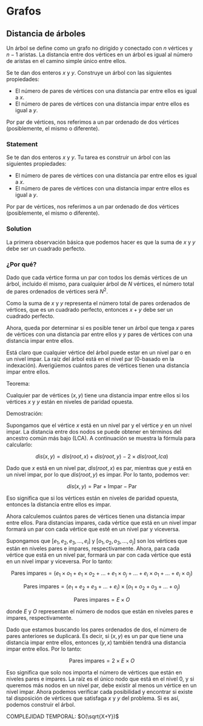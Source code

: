 # Grafos

## Distancia de árboles

Un árbol se define como un grafo no dirigido y conectado con $n$ vértices y $n-1$ aristas. La distancia entre dos vértices en un árbol es igual al número de aristas en el camino simple único entre ellos.

Se te dan dos enteros $x$ y $y$. Construye un árbol con las siguientes propiedades:

- El número de pares de vértices con una distancia par entre ellos es igual a $x$.
- El número de pares de vértices con una distancia impar entre ellos es igual a $y$.

Por par de vértices, nos referimos a un par ordenado de dos vértices (posiblemente, el mismo o diferente).

### Statement

Se te dan dos enteros $x$ y $y$. Tu tarea es construir un árbol con las siguientes propiedades:

- El número de pares de vértices con una distancia par entre ellos es igual a $x$.
- El número de pares de vértices con una distancia impar entre ellos es igual a $y$.

Por par de vértices, nos referimos a un par ordenado de dos vértices (posiblemente, el mismo o diferente).

### Solution

La primera observación básica que podemos hacer es que la suma de $x$ y $y$ debe ser un cuadrado perfecto.

### ¿Por qué?

Dado que cada vértice forma un par con todos los demás vértices de un árbol, incluido él mismo, para cualquier árbol de $N$ vértices, el número total de pares ordenados de vértices será $N^2$.

Como la suma de $x$ y $y$ representa el número total de pares ordenados de vértices, que es un cuadrado perfecto, entonces $x + y$ debe ser un cuadrado perfecto.

Ahora, queda por determinar si es posible tener un árbol que tenga $x$ pares de vértices con una distancia par entre ellos y $y$ pares de vértices con una distancia impar entre ellos.

Está claro que cualquier vértice del árbol puede estar en un nivel par o en un nivel impar. La raíz del árbol está en el nivel par ($0$-basado en la indexación). Averigüemos cuántos pares de vértices tienen una distancia impar entre ellos.

Teorema:

Cualquier par de vértices $(x, y)$ tiene una distancia impar entre ellos si los vértices $x$ y $y$ están en niveles de paridad opuesta.

Demostración:

Supongamos que el vértice $x$ está en un nivel par y el vértice $y$ en un nivel impar. La distancia entre dos nodos se puede obtener en términos del ancestro común más bajo (LCA). A continuación se muestra la fórmula para calcularlo:

$$
dis(x, y) = dis(root, x) + dis(root, y) - 2 \times dis(root, lca)
$$

Dado que $x$ está en un nivel par, $dis(root, x)$ es par, mientras que $y$ está en un nivel impar, por lo que $dis(root, y)$ es impar. Por lo tanto, podemos ver:

$$
dis(x, y) = \text{Par} + \text{Impar} - \text{Par}
$$

Eso significa que si los vértices están en niveles de paridad opuesta, entonces la distancia entre ellos es impar.

Ahora calculemos cuántos pares de vértices tienen una distancia impar entre ellos. Para distancias impares, cada vértice que está en un nivel impar formará un par con cada vértice que esté en un nivel par y viceversa.

Supongamos que $[e_1, e_2, e_3, \dots, e_i]$ y $[o_1, o_2, o_3, \dots, o_j]$ son los vértices que están en niveles pares e impares, respectivamente. Ahora, para cada vértice que está en un nivel par, formará un par con cada vértice que está en un nivel impar y viceversa. Por lo tanto:

$$
\text{Pares impares} = (e_1 \times o_1 + e_1 \times o_2 + \dots + e_1 \times o_j + \dots + e_i \times o_1 + \dots + e_i \times o_j)
$$

$$
\text{Pares impares} = (e_1 + e_2 + e_3 + \dots + e_i) \times (o_1 + o_2 + o_3 + \dots + o_j)
$$

$$
\text{Pares impares} = E \times O
$$

donde $E$ y $O$ representan el número de nodos que están en niveles pares e impares, respectivamente.

Dado que estamos buscando los pares ordenados de dos, el número de pares anteriores se duplicará. Es decir, si $(x, y)$ es un par que tiene una distancia impar entre ellos, entonces $(y, x)$ también tendrá una distancia impar entre ellos. Por lo tanto:

$$
\text{Pares impares} = 2 \times E \times O
$$

Eso significa que solo nos importa el número de vértices que están en niveles pares e impares. La raíz es el único nodo que está en el nivel $0$, y si queremos más nodos en un nivel par, debe existir al menos un vértice en un nivel impar. Ahora podemos verificar cada posibilidad y encontrar si existe tal disposición de vértices que satisfaga $x$ y $y$ del problema. Si es así, podemos construir el árbol.

COMPLEJIDAD TEMPORAL:
$O(\sqrt{X+Y})$
